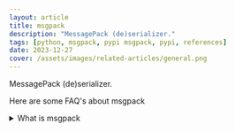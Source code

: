 ```yaml
---
layout: article
title: msgpack
description: "MessagePack (de)serializer."
tags: [python, msgpack, pypi msgpack, pypi, references]
date: 2023-12-27
cover: /assets/images/related-articles/general.png
---
```


MessagePack (de)serializer.

Here are some FAQ's about msgpack
<details>
<summary>What is msgpack</summary>
MessagePack (de)serializer.
</details>
